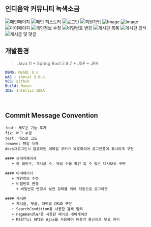 ## 인디음악 커뮤니티 녹색소금  

![메인페이지](https://github.com/user-attachments/assets/6af207dc-411e-4174-b308-098587b8d834)
![메인 히스토리](https://github.com/user-attachments/assets/aa58e739-4fcc-48f7-97db-e867d57d9b82)
![로그인](https://github.com/user-attachments/assets/ce7eb3de-3e0a-4fd9-b08a-17da5f6009ec)
![회원가입](https://github.com/user-attachments/assets/2cfd2468-e035-4756-a89a-414e4c3005f7)
![Image](https://github.com/user-attachments/assets/00546d23-2433-4f5e-a4fb-e3de2ff56ed8)
![Image](https://github.com/user-attachments/assets/eed054c2-0c1d-4a41-98a9-3f3548c334a1)
![마이페이지](https://github.com/user-attachments/assets/579f217b-b834-4996-ae9f-a467df35e780)
![개인정보 수정](https://github.com/user-attachments/assets/cbe2c221-86a4-4181-b301-2e5d0b9ae516)
![비밀번호 변경](https://github.com/user-attachments/assets/d426b105-c725-44f4-94fe-752fceff1a6e)
![게시판 목록](https://github.com/user-attachments/assets/a66cc888-e6ad-464b-a47d-0d56b70c8a3d)
![게시판 검색](https://github.com/user-attachments/assets/2b4e14d1-5c63-492c-8eeb-b5bd6ef69a12)
![게시글 및 댓글](https://github.com/user-attachments/assets/2283f7d9-0212-4bdc-8190-9c31be65f6a4)


## 개발환경

> Java 11 + Spring Boot 2.8.7 + JSP + JPA

```yaml
DBMS: MySQL 8.x
WAS : tomcat 9.0.x
VCS: github
Build: Maven
IDE: IntelliJ IDEA
```
<br>


## Commit Message Convention

```
feat: 새로운 기능 추가
fix: 버그 수정
test: 테스트 코드
remove: 파일 삭제
docs재로그인시 암호화된 이메일 쿠키가 복호화되어 로그인폼에 표시되게 구현
    
#### 관리자페이지
   + 총 회원수, 게시글 수, 댓글 수를 확인 할 수 있는 대시보드 구현

#### 마이페이지
   + 개인정보 수정
   + 비밀번호 변경
     + 비밀번호 변경시 보안 강화를 위해 자동으로 로그아웃

#### 게시판
   + 게시글, 댓글, 대댓글 CRUD 구현
   + SearchCondition를 사용한 검색 필터
   + PageHandler를 사용한 페이징 네비게이션
   + RESTful API와 Ajax를 사용하여 비동기 통신으로 댓글 관리
     
   
